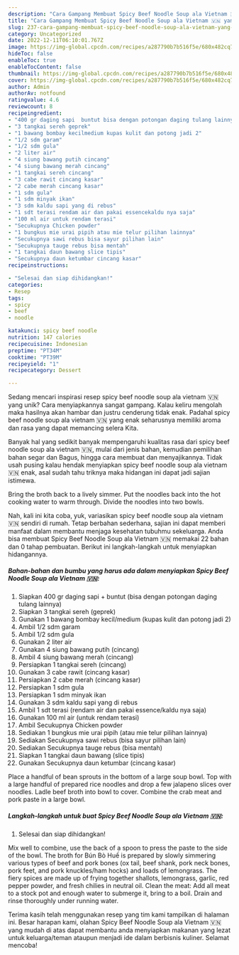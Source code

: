 ```yaml
---
description: "Cara Gampang Membuat Spicy Beef Noodle Soup ala Vietnam 🇻🇳 yang Lezat Sekali"
title: "Cara Gampang Membuat Spicy Beef Noodle Soup ala Vietnam 🇻🇳 yang Lezat Sekali"
slug: 237-cara-gampang-membuat-spicy-beef-noodle-soup-ala-vietnam-yang-lezat-sekali
category: Uncategorized
date: 2022-12-11T06:10:01.767Z
image: https://img-global.cpcdn.com/recipes/a287790b7b516f5e/680x482cq70/spicy-beef-noodle-soup-ala-vietnam-foto-resep-utama.jpg
hideToc: false
enableToc: true
enableTocContent: false
thumbnail: https://img-global.cpcdn.com/recipes/a287790b7b516f5e/680x482cq70/spicy-beef-noodle-soup-ala-vietnam-foto-resep-utama.jpg
cover: https://img-global.cpcdn.com/recipes/a287790b7b516f5e/680x482cq70/spicy-beef-noodle-soup-ala-vietnam-foto-resep-utama.jpg
author: Admin
authorAv: notfound
ratingvalue: 4.6
reviewcount: 8
recipeingredient:
- "400 gr daging sapi  buntut bisa dengan potongan daging tulang lainnya"
- "3 tangkai sereh geprek"
- "1 bawang bombay kecilmedium kupas kulit dan potong jadi 2"
- "1/2 sdm garam"
- "1/2 sdm gula"
- "2 liter air"
- "4 siung bawang putih cincang"
- "4 siung bawang merah cincang"
- "1 tangkai sereh cincang"
- "3 cabe rawit cincang kasar"
- "2 cabe merah cincang kasar"
- "1 sdm gula"
- "1 sdm minyak ikan"
- "3 sdm kaldu sapi yang di rebus"
- "1 sdt terasi rendam air dan pakai essencekaldu nya saja"
- "100 ml air untuk rendam terasi"
- "Secukupnya Chicken powder"
- "1 bungkus mie urai pipih atau mie telur pilihan lainnya"
- "Secukupnya sawi rebus bisa sayur pilihan lain"
- "Secukupnya tauge rebus bisa mentah"
- "1 tangkai daun bawang slice tipis"
- "Secukupnya daun ketumbar cincang kasar"
recipeinstructions:

- "Selesai dan siap dihidangkan!"
categories:
- Resep
tags:
- spicy
- beef
- noodle

katakunci: spicy beef noodle 
nutrition: 147 calories
recipecuisine: Indonesian
preptime: "PT34M"
cooktime: "PT39M"
recipeyield: "1"
recipecategory: Dessert

---
```





Sedang mencari inspirasi resep spicy beef noodle soup ala vietnam 🇻🇳 yang unik? Cara menyiapkannya sangat gampang. Kalau keliru mengolah maka hasilnya akan hambar dan justru cenderung tidak enak. Padahal spicy beef noodle soup ala vietnam 🇻🇳 yang enak seharusnya memiliki aroma dan rasa yang dapat memancing selera Kita.





Banyak hal yang sedikit banyak mempengaruhi kualitas rasa dari spicy beef noodle soup ala vietnam 🇻🇳, mulai dari jenis bahan, kemudian pemilihan bahan segar dan Bagus, hingga cara membuat dan menyajikannya. Tidak usah pusing kalau hendak menyiapkan spicy beef noodle soup ala vietnam 🇻🇳 enak,      asal sudah tahu triknya maka hidangan ini dapat jadi sajian istimewa.














Bring the broth back to a lively simmer. Put the noodles back into the hot cooking water to warm through. Divide the noodles into two bowls.






Nah, kali ini kita coba, yuk, variasikan spicy beef noodle soup ala vietnam 🇻🇳 sendiri di rumah. Tetap berbahan sederhana, sajian ini dapat memberi manfaat dalam membantu menjaga kesehatan tubuhmu sekeluarga. Anda bisa membuat Spicy Beef Noodle Soup ala Vietnam 🇻🇳 memakai 22 bahan dan 0 tahap pembuatan. Berikut ini langkah-langkah untuk menyiapkan hidangannya.

<!--inarticleads1-->

##### Bahan-bahan dan bumbu yang harus ada dalam menyiapkan Spicy Beef Noodle Soup ala Vietnam 🇻🇳:

1. Siapkan 400 gr daging sapi + buntut (bisa dengan potongan daging tulang lainnya)
1. Siapkan 3 tangkai sereh (geprek)
1. Gunakan 1 bawang bombay kecil/medium (kupas kulit dan potong jadi 2)
1. Ambil 1/2 sdm garam
1. Ambil 1/2 sdm gula
1. Gunakan 2 liter air
1. Gunakan 4 siung bawang putih (cincang)
1. Ambil 4 siung bawang merah (cincang)
1. Persiapkan 1 tangkai sereh (cincang)
1. Gunakan 3 cabe rawit (cincang kasar)
1. Persiapkan 2 cabe merah (cincang kasar)
1. Persiapkan 1 sdm gula
1. Persiapkan 1 sdm minyak ikan
1. Gunakan 3 sdm kaldu sapi yang di rebus
1. Ambil 1 sdt terasi (rendam air dan pakai essence/kaldu nya saja)
1. Gunakan 100 ml air (untuk rendam terasi)
1. Ambil Secukupnya Chicken powder
1. Sediakan 1 bungkus mie urai pipih (atau mie telur pilihan lainnya)
1. Sediakan Secukupnya sawi rebus (bisa sayur pilihan lain)
1. Sediakan Secukupnya tauge rebus (bisa mentah)
1. Siapkan 1 tangkai daun bawang (slice tipis)
1. Gunakan Secukupnya daun ketumbar (cincang kasar)


Place a handful of bean sprouts in the bottom of a large soup bowl. Top with a large handful of prepared rice noodles and drop a few jalapeno slices over noodles. Ladle beef broth into bowl to cover. Combine the crab meat and pork paste in a large bowl. 

<!--inarticleads2-->

##### Langkah-langkah untuk buat Spicy Beef Noodle Soup ala Vietnam 🇻🇳:


1. Selesai dan siap dihidangkan!

Mix well to combine, use the back of a spoon to press the paste to the side of the bowl. The broth for Bún Bò Huế is prepared by slowly simmering various types of beef and pork bones (ox tail, beef shank, pork neck bones, pork feet, and pork knuckles/ham hocks) and loads of lemongrass. The fiery spices are made up of frying together shallots, lemongrass, garlic, red pepper powder, and fresh chilies in neutral oil. Clean the meat: Add all meat to a stock pot and enough water to submerge it, bring to a boil. Drain and rinse thoroughly under running water. 

Terima kasih telah menggunakan resep yang tim kami tampilkan di halaman ini. Besar harapan kami, olahan Spicy Beef Noodle Soup ala Vietnam 🇻🇳 yang mudah di atas dapat membantu anda menyiapkan makanan yang lezat untuk keluarga/teman ataupun menjadi ide dalam berbisnis kuliner. Selamat mencoba!
